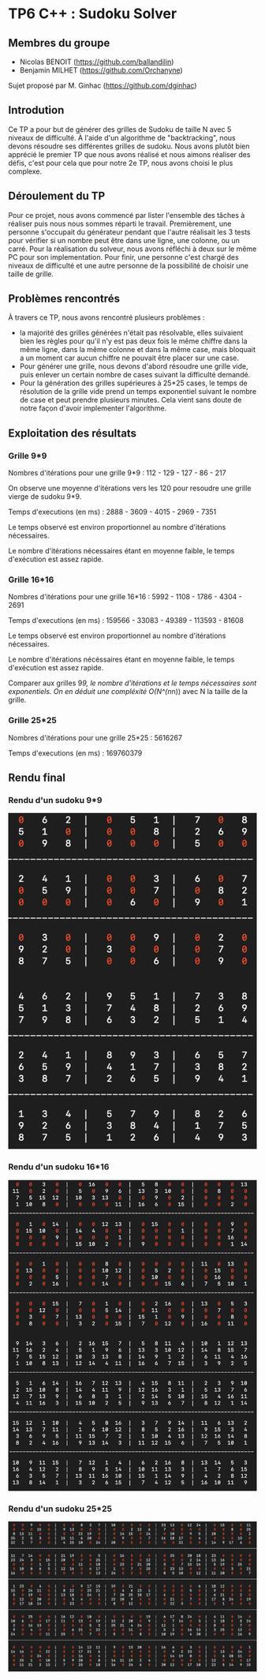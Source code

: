 # TP6 C++ : Sudoku Solver

## Membres du groupe

  - Nicolas BENOIT (https://github.com/ballandilin)
  - Benjamin MILHET (https://github.com/Orchanyne)


Sujet proposé par M. Ginhac (https://github.com/dginhac)

## Introdution
Ce TP a pour but de générer des grilles de Sudoku de taille N avec 5 niveaux de difficulté. À l'aide d'un algorithme de "backtracking", nous devons résoudre ses différentes grilles de sudoku. Nous avons plutôt bien apprécié le premier TP que nous avons réalisé et nous aimons réaliser des défis, c'est pour cela que pour notre 2e TP, nous avons choisi le plus complexe.


## Déroulement du TP
Pour ce projet, nous avons commencé par lister l'ensemble des tâches à réaliser puis nous nous sommes réparti le travail. Premièrement, une personne s'occupait du générateur pendant que l'autre réalisait les 3 tests pour vérifier si un nombre peut être dans une ligne, une colonne, ou un carré. Pour la réalisation du solveur, nous avons réfléchi à deux sur le même PC pour son implementation. Pour finir, une personne c'est chargé des niveaux de difficulté et une autre personne de la possibilité de choisir une taille de grille.


## Problèmes rencontrés
À travers ce TP, nous avons rencontré plusieurs problèmes :
  - la majorité des grilles générées n'était pas résolvable, elles suivaient bien les règles pour qu'il n'y est pas deux fois le même chiffre dans la même ligne, dans la même colonne et dans la même case, mais bloquait a un moment car aucun chiffre ne pouvait être placer sur une case.
  - Pour générer une grille, nous devons d'abord résoudre une grille vide, puis enlever un certain nombre de cases suivant la difficulté demandé.
  - Pour la génération des grilles supérieures à 25*25 cases, le temps de résolution de la grille vide prend un temps exponentiel suivant le nombre de case et peut prendre plusieurs minutes. Cela vient sans doute de notre façon d'avoir implementer l'algorithme.

## Exploitation des résultats
### Grille 9*9
Nombres d'itérations pour une grille 9*9 : 112 - 129 - 127 - 86 - 217

On observe une moyenne d'itérations vers les 120 pour resoudre une grille vierge de sudoku 9*9.

Temps d'executions (en ms) : 2888 - 3609 - 4015 - 2969 - 7351

Le temps observé est environ proportionnel au nombre d'itérations nécessaires.

Le nombre d'itérations nécessaires étant en moyenne faible, le temps d'exécution est assez rapide.


### Grille 16*16
Nombres d'itérations pour une grille 16*16 : 5992 - 1108 - 1786 - 4304 - 2691

Temps d'executions (en ms) : 159566 - 33083 - 49389 - 113593 - 81608

Le temps observé est environ proportionnel au nombre d'itérations nécessaires.

Le nombre d'itérations nécéssaires étant en moyenne faible, le temps d'exécution est assez rapide.

Comparer aux grilles 9*9, le nombre d'itérations et le temps nécessaires sont exponentiels. On en déduit une compléxité O(N^(n*n)) avec N la taille de la grille.

### Grille 25*25
Nombres d'itérations pour une grille 25*25 : 5616267

Temps d'executions (en ms) : 169760379

## Rendu final
### Rendu d'un sudoku 9*9
![alt text](https://github.com/Le-trio-de-l-enfer/Sudoku/blob/main/img/9.png?raw=true)

### Rendu d'un sudoku 16*16
![alt text](https://github.com/Le-trio-de-l-enfer/Sudoku/blob/main/img/16.png?raw=true)

### Rendu d'un sudoku 25*25
![alt text](https://github.com/Le-trio-de-l-enfer/Sudoku/blob/main/img/25.png?raw=true)


